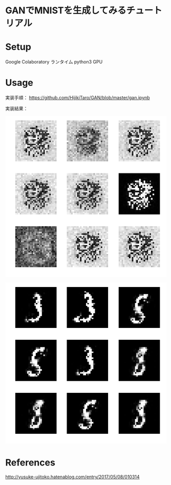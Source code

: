 # GANでMNISTを生成してみるチュートリアル

# Setup
Google Colaboratory
ランタイム python3 GPU

# Usage
実装手順：
https://github.com/HijikiTaro/GAN/blob/master/gan.ipynb

実装結果：

![epoch-0](https://github.com/HijikiTaro/GAN/blob/master/image/epoch0.png "epoch0")

![epoch-300000](https://github.com/HijikiTaro/GAN/blob/master/image/epoch300000.png "epoch300000")

# References
http://yusuke-ujitoko.hatenablog.com/entry/2017/05/08/010314
